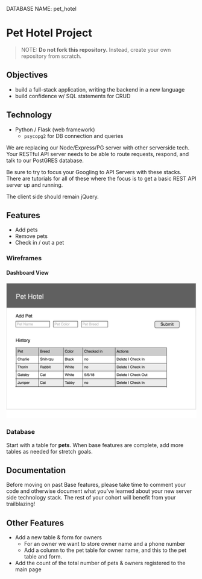 DATABASE NAME: pet_hotel


# Pet Hotel Project

> NOTE: __Do not fork this repository.__ Instead, create your own repository from scratch.


## Objectives

- build a full-stack application, writing the backend in a new language
- build confidence w/ SQL statements for CRUD

## Technology

- Python / Flask (web framework)
  - `psycopg2` for DB connection and queries

We are replacing our Node/Express/PG server with other serverside tech. Your RESTful API server needs to be able to route requests, respond, and talk to our PostGRES database.

Be sure to try to focus your Googling to API Servers with these stacks. There are tutorials for all of these where the focus is to get a basic REST API server up and running.

The client side should remain jQuery. 

## Features

- Add pets
- Remove pets
- Check in / out a pet

### Wireframes

#### Dashboard View

![Add Entry Page](page-one.png)

### Database

Start with a table for **pets**. When base features are complete, add more tables as needed for stretch goals.

## Documentation

Before moving on past Base features, please take time to comment your code and otherwise document what you've learned about your new server side technology stack. The rest of your cohort will benefit from your trailblazing!

## Other Features

- Add a new table & form for owners
  - For an owner we want to store owner name and a phone number
  - Add a column to the pet table for owner name, and this to the pet table and form. 
- Add the count of the total number of pets & owners registered to the main page


